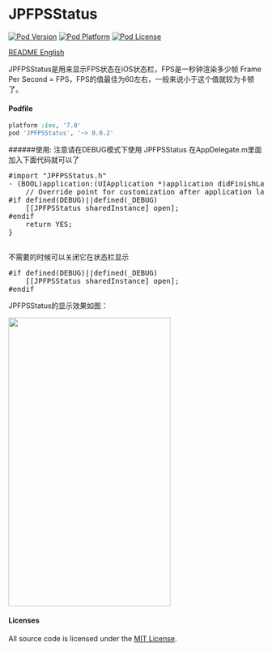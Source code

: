 # JPFPSStatus
[![Pod Version](http://img.shields.io/cocoapods/v/JPFPSStatus.svg?style=flat)](http://cocoadocs.org/docsets/JPFPSStatus/)
[![Pod Platform](http://img.shields.io/cocoapods/p/JPFPSStatus.svg?style=flat)](http://cocoadocs.org/docsets/JPFPSStatus/)
[![Pod License](http://img.shields.io/cocoapods/l/JPFPSStatus.svg?style=flat)](https://opensource.org/licenses/MIT)

[README English](https://github.com/joggerplus/JPFPSStatus/blob/master/README.md)

JPFPSStatus是用来显示FPS状态在iOS状态栏，FPS是一秒钟渲染多少帧 Frame Per Second = FPS，FPS的值最佳为60左右，一般来说小于这个值就较为卡顿了。

#### Podfile

```ruby
platform :ios, '7.0'
pod 'JPFPSStatus', '~> 0.0.2'
```


######使用:
注意请在DEBUG模式下使用 JPFPSStatus
在AppDelegate.m里面加入下面代码就可以了
<pre>
#import "JPFPSStatus.h"
- (BOOL)application:(UIApplication *)application didFinishLaunchingWithOptions:(NSDictionary *)launchOptions {
    // Override point for customization after application launch.
#if defined(DEBUG)||defined(_DEBUG)
    [[JPFPSStatus sharedInstance] open];
#endif
    return YES;
}

</pre>

不需要的时候可以关闭它在状态栏显示
<pre>
#if defined(DEBUG)||defined(_DEBUG)
    [[JPFPSStatus sharedInstance] open];
#endif
</pre>


JPFPSStatus的显示效果如图：

<img  src="https://raw.githubusercontent.com/joggerplus/JPFPSStatus/master/JPFPSStatus/Resources/jpfpsstatus1.jpg" width="320" height="570">


#### Licenses

All source code is licensed under the [MIT License](https://github.com/joggerplus/JPFPSStatus/blob/master/LICENSE).
